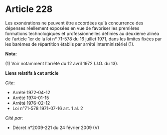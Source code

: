 # Article 228

Les exonérations ne peuvent être accordées qu'à concurrence des dépenses réellement exposées en vue de favoriser les
premières formations technologiques et professionnelles définies au deuxième alinéa de l'article 1er de la loi n° 71-578 du
16 juillet 1971, dans les limites fixées par les barèmes de répartition établis par arrêté interministériel (1).

**Nota:**

(1) Voir notamment l'arrêté du 12 avril 1972 (J.O. du 13).

**Liens relatifs à cet article**

_Cite_:

  - Arrêté 1972-04-12
  - Arrêté 1974-01-15
  - Arrêté 1976-02-12
  - Loi n°71-578 1971-07-16 art. 1 al. 2

_Cité par_:

  - Décret n°2009-221 du 24 février 2009 (V)
